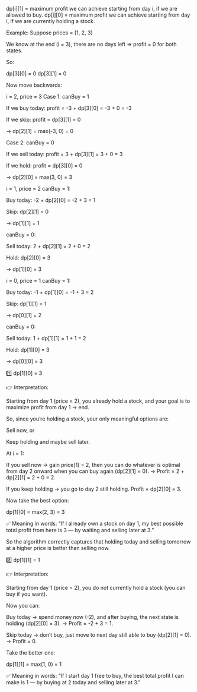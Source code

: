 dp[i][1] = maximum profit we can achieve starting from day i, if we are allowed to buy.
dp[i][0] = maximum profit we can achieve starting from day i, if we are currently holding a stock.


Example: Suppose prices = [1, 2, 3]

We know at the end (i = 3),
there are no days left ⇒ profit = 0 for both states.

So:

dp[3][0] = 0
dp[3][1] = 0


Now move backwards:

i = 2, price = 3
Case 1: canBuy = 1

If we buy today: profit = -3 + dp[3][0] = -3 + 0 = -3

If we skip: profit = dp[3][1] = 0

→ dp[2][1] = max(-3, 0) = 0

Case 2: canBuy = 0

If we sell today: profit = 3 + dp[3][1] = 3 + 0 = 3

If we hold: profit = dp[3][0] = 0

→ dp[2][0] = max(3, 0) = 3

i = 1, price = 2
canBuy = 1:

Buy today: -2 + dp[2][0] = -2 + 3 = 1

Skip: dp[2][1] = 0

→ dp[1][1] = 1

canBuy = 0:

Sell today: 2 + dp[2][1] = 2 + 0 = 2

Hold: dp[2][0] = 3

→ dp[1][0] = 3

i = 0, price = 1
canBuy = 1:

Buy today: -1 + dp[1][0] = -1 + 3 = 2

Skip: dp[1][1] = 1

→ dp[0][1] = 2

canBuy = 0:

Sell today: 1 + dp[1][1] = 1 + 1 = 2

Hold: dp[1][0] = 3

→ dp[0][0] = 3




1️⃣ dp[1][0] = 3

👉 Interpretation:

Starting from day 1 (price = 2),
you already hold a stock,
and your goal is to maximize profit from day 1 → end.

So, since you’re holding a stock, your only meaningful options are:

Sell now, or

Keep holding and maybe sell later.

At i = 1:

If you sell now → gain price[1] = 2, then you can do whatever is optimal from day 2 onward when you can buy again (dp[2][1] = 0).
→ Profit = 2 + dp[2][1] = 2 + 0 = 2.

If you keep holding → you go to day 2 still holding. Profit = dp[2][0] = 3.

Now take the best option:

dp[1][0] = max(2, 3) = 3


✅ Meaning in words:
“If I already own a stock on day 1, my best possible total profit from here is 3 — by waiting and selling later at 3.”

So the algorithm correctly captures that holding today and selling tomorrow at a higher price is better than selling now.

2️⃣ dp[1][1] = 1

👉 Interpretation:

Starting from day 1 (price = 2),
you do not currently hold a stock (you can buy if you want).

Now you can:

Buy today → spend money now (-2), and after buying, the next state is holding (dp[2][0] = 3).
→ Profit = -2 + 3 = 1.

Skip today → don’t buy, just move to next day still able to buy (dp[2][1] = 0).
→ Profit = 0.

Take the better one:

dp[1][1] = max(1, 0) = 1


✅ Meaning in words:
“If I start day 1 free to buy, the best total profit I can make is 1 — by buying at 2 today and selling later at 3.”